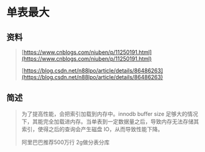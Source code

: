 # 单表最大

## 资料

> [https://www.cnblogs.com/niuben/p/11250191.html](https://www.cnblogs.com/niuben/p/11250191.html)
>
> [https://blog.csdn.net/n88lpo/article/details/86486263](https://blog.csdn.net/n88lpo/article/details/86486263)

## 简述

> 为了提高性能，会把索引加载到内存中。innodb buffer size 足够大的情况下，其能完全加载进内存。当单表到一定数据量之后，导致内存无法存储其索引，使得之后的查询会产生磁盘 IO，从而导致性能下降。
>
> 阿里巴巴推荐500万行 2g做分表分库



